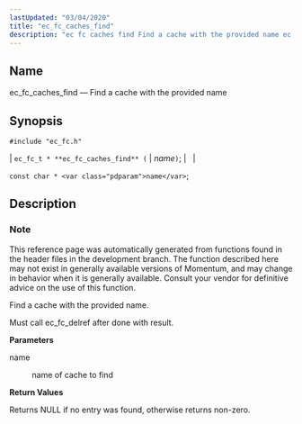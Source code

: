 ```yaml
---
lastUpdated: "03/04/2020"
title: "ec_fc_caches_find"
description: "ec fc caches find Find a cache with the provided name ec fc t ec fc caches find name const char name This reference page was automatically generated from functions found in the header files in the development branch The function described here may not exist in generally available versions..."
---
```


<a name="apis.ec_fc_caches_find"></a> 
## Name

ec_fc_caches_find — Find a cache with the provided name

## Synopsis

`#include "ec_fc.h"`

| `ec_fc_t * **ec_fc_caches_find** (` | <var class="pdparam">name</var>`)`; |   |

`const char * <var class="pdparam">name</var>`;<a name="idp52045280"></a> 
## Description

### Note

This reference page was automatically generated from functions found in the header files in the development branch. The function described here may not exist in generally available versions of Momentum, and may change in behavior when it is generally available. Consult your vendor for definitive advice on the use of this function.

Find a cache with the provided name.

Must call ec_fc_delref after done with result.

**<a name="idp52048640"></a> Parameters**

<dl class="variablelist">

<dt>name</dt>

<dd>

name of cache to find

</dd>

</dl>

**<a name="idp52051376"></a> Return Values**

Returns NULL if no entry was found, otherwise returns non-zero.